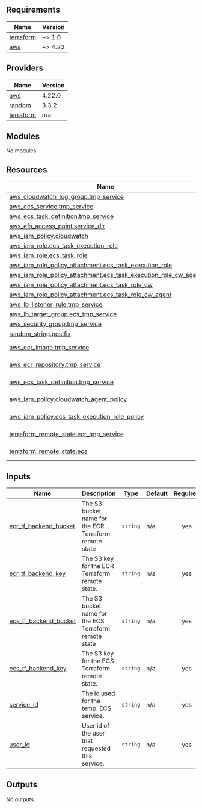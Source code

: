 ## Requirements

| Name | Version |
|------|---------|
| <a name="requirement_terraform"></a> [terraform](#requirement\_terraform) | ~> 1.0 |
| <a name="requirement_aws"></a> [aws](#requirement\_aws) | ~> 4.22 |

## Providers

| Name | Version |
|------|---------|
| <a name="provider_aws"></a> [aws](#provider\_aws) | 4.22.0 |
| <a name="provider_random"></a> [random](#provider\_random) | 3.3.2 |
| <a name="provider_terraform"></a> [terraform](#provider\_terraform) | n/a |

## Modules

No modules.

## Resources

| Name | Type |
|------|------|
| [aws_cloudwatch_log_group.tmp_service](https://registry.terraform.io/providers/hashicorp/aws/latest/docs/resources/cloudwatch_log_group) | resource |
| [aws_ecs_service.tmp_service](https://registry.terraform.io/providers/hashicorp/aws/latest/docs/resources/ecs_service) | resource |
| [aws_ecs_task_definition.tmp_service](https://registry.terraform.io/providers/hashicorp/aws/latest/docs/resources/ecs_task_definition) | resource |
| [aws_efs_access_point.service_dir](https://registry.terraform.io/providers/hashicorp/aws/latest/docs/resources/efs_access_point) | resource |
| [aws_iam_policy.cloudwatch](https://registry.terraform.io/providers/hashicorp/aws/latest/docs/resources/iam_policy) | resource |
| [aws_iam_role.ecs_task_execution_role](https://registry.terraform.io/providers/hashicorp/aws/latest/docs/resources/iam_role) | resource |
| [aws_iam_role.ecs_task_role](https://registry.terraform.io/providers/hashicorp/aws/latest/docs/resources/iam_role) | resource |
| [aws_iam_role_policy_attachment.ecs_task_execution_role](https://registry.terraform.io/providers/hashicorp/aws/latest/docs/resources/iam_role_policy_attachment) | resource |
| [aws_iam_role_policy_attachment.ecs_task_execution_role_cw_agent](https://registry.terraform.io/providers/hashicorp/aws/latest/docs/resources/iam_role_policy_attachment) | resource |
| [aws_iam_role_policy_attachment.ecs_task_role_cw](https://registry.terraform.io/providers/hashicorp/aws/latest/docs/resources/iam_role_policy_attachment) | resource |
| [aws_iam_role_policy_attachment.ecs_task_role_cw_agent](https://registry.terraform.io/providers/hashicorp/aws/latest/docs/resources/iam_role_policy_attachment) | resource |
| [aws_lb_listener_rule.tmp_service](https://registry.terraform.io/providers/hashicorp/aws/latest/docs/resources/lb_listener_rule) | resource |
| [aws_lb_target_group.ecs_tmp_service](https://registry.terraform.io/providers/hashicorp/aws/latest/docs/resources/lb_target_group) | resource |
| [aws_security_group.tmp_service](https://registry.terraform.io/providers/hashicorp/aws/latest/docs/resources/security_group) | resource |
| [random_string.postfix](https://registry.terraform.io/providers/hashicorp/random/latest/docs/resources/string) | resource |
| [aws_ecr_image.tmp_service](https://registry.terraform.io/providers/hashicorp/aws/latest/docs/data-sources/ecr_image) | data source |
| [aws_ecr_repository.tmp_service](https://registry.terraform.io/providers/hashicorp/aws/latest/docs/data-sources/ecr_repository) | data source |
| [aws_ecs_task_definition.tmp_service](https://registry.terraform.io/providers/hashicorp/aws/latest/docs/data-sources/ecs_task_definition) | data source |
| [aws_iam_policy.cloudwatch_agent_policy](https://registry.terraform.io/providers/hashicorp/aws/latest/docs/data-sources/iam_policy) | data source |
| [aws_iam_policy.ecs_task_execution_role_policy](https://registry.terraform.io/providers/hashicorp/aws/latest/docs/data-sources/iam_policy) | data source |
| [terraform_remote_state.ecr_tmp_service](https://registry.terraform.io/providers/hashicorp/terraform/latest/docs/data-sources/remote_state) | data source |
| [terraform_remote_state.ecs](https://registry.terraform.io/providers/hashicorp/terraform/latest/docs/data-sources/remote_state) | data source |

## Inputs

| Name | Description | Type | Default | Required |
|------|-------------|------|---------|:--------:|
| <a name="input_ecr_tf_backend_bucket"></a> [ecr\_tf\_backend\_bucket](#input\_ecr\_tf\_backend\_bucket) | The S3 bucket name for the ECR Terraform remote state | `string` | n/a | yes |
| <a name="input_ecr_tf_backend_key"></a> [ecr\_tf\_backend\_key](#input\_ecr\_tf\_backend\_key) | The S3 key for the ECR Terraform remote state. | `string` | n/a | yes |
| <a name="input_ecs_tf_backend_bucket"></a> [ecs\_tf\_backend\_bucket](#input\_ecs\_tf\_backend\_bucket) | The S3 bucket name for the ECS Terraform remote state | `string` | n/a | yes |
| <a name="input_ecs_tf_backend_key"></a> [ecs\_tf\_backend\_key](#input\_ecs\_tf\_backend\_key) | The S3 key for the ECS Terraform remote state. | `string` | n/a | yes |
| <a name="input_service_id"></a> [service\_id](#input\_service\_id) | The id used for the temp. ECS service. | `string` | n/a | yes |
| <a name="input_user_id"></a> [user\_id](#input\_user\_id) | User id of the user that requested this service. | `string` | n/a | yes |

## Outputs

No outputs.
